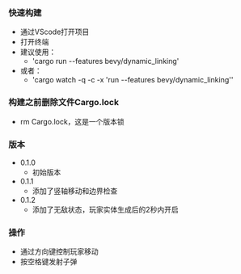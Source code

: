 ### 快速构建
- 通过VScode打开项目
- 打开终端
- 建议使用：
    - 'cargo run --features bevy/dynamic_linking'
- 或者：
    - 'cargo watch -q -c -x 'run --features bevy/dynamic_linking''
### 构建之前删除文件Cargo.lock
- rm Cargo.lock，这是一个版本锁

### 版本
- 0.1.0
    - 初始版本
- 0.1.1
    - 添加了竖轴移动和边界检查
- 0.1.2
    - 添加了无敌状态，玩家实体生成后的2秒内开启
### 操作
- 通过方向键控制玩家移动
- 按空格键发射子弹